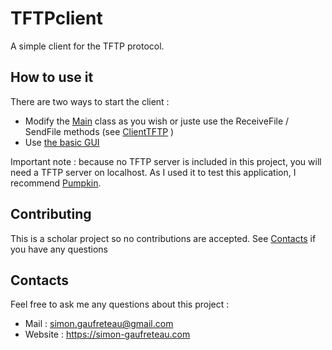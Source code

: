 # TFTPclient
A simple client for the TFTP protocol.

## How to use it

There are two ways to start the client :

- Modify the [Main](https://github.com/SimonGaufreteau/TFTPclient/blob/master/src/com/tftpclient/Main.java) class as you wish or juste use the ReceiveFile / SendFile methods
(see [ClientTFTP](https://github.com/SimonGaufreteau/TFTPclient/blob/master/src/com/tftpclient/TFTPClient.java) )
- Use [the basic GUI](https://github.com/SimonGaufreteau/TFTPclient/blob/master/src/com/tftpclient/GUITFTP.java)   

Important note : because no TFTP server is included in this project, you will need a TFTP server on localhost.
As I used it to test this application, I recommend [Pumpkin](http://kin.klever.net/pumpkin#.XuDWvUUzaUk).

## Contributing

This is a scholar project so no contributions are accepted. See [Contacts](https://github.com/SimonGaufreteau/TFTPclient/README.md/#contacts) if you have any questions

## Contacts 

Feel free to ask me any questions about this project : 

- Mail : simon.gaufreteau@gmail.com
- Website : https://simon-gaufreteau.com
